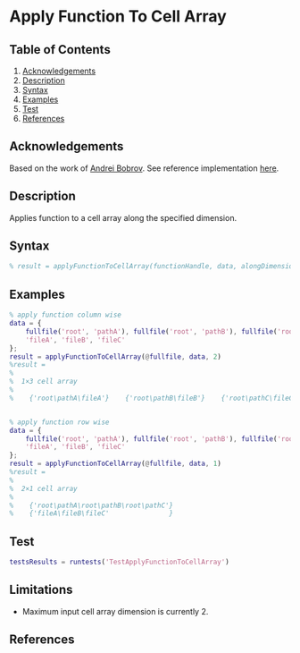 # Apply Function To Cell Array

## Table of Contents

1. [Acknowledgements](#acknowledgements)
2. [Description](#description)
3. [Syntax](#syntax)
4. [Examples](#examples)
5. [Test](#test)
6. [References](#references)

## Acknowledgements

Based on the work of [Andrei Bobrov](https://www.mathworks.com/matlabcentral/profile/authors/2823630-andrei-bobrov). See reference implementation [here](https://www.mathworks.com/matlabcentral/answers/24538-row-wise-concatenation-of-a-cell-array).

## Description

Applies function to a cell array along the specified dimension.

## Syntax

```matlab
% result = applyFunctionToCellArray(functionHandle, data, alongDimension)
```

## Examples

```matlab
% apply function column wise
data = {
    fullfile('root', 'pathA'), fullfile('root', 'pathB'), fullfile('root', 'pathC');
    'fileA', 'fileB', 'fileC'
};
result = applyFunctionToCellArray(@fullfile, data, 2)
%result =
%
%  1×3 cell array
%
%    {'root\pathA\fileA'}    {'root\pathB\fileB'}    {'root\pathC\fileC'}


% apply function row wise
data = {
    fullfile('root', 'pathA'), fullfile('root', 'pathB'), fullfile('root', 'pathC');
    'fileA', 'fileB', 'fileC'
};
result = applyFunctionToCellArray(@fullfile, data, 1)
%result =
%
%  2×1 cell array
%
%    {'root\pathA\root\pathB\root\pathC'}
%    {'fileA\fileB\fileC'               }
```

## Test

```matlab
testsResults = runtests('TestApplyFunctionToCellArray')
```

## Limitations

- Maximum input cell array dimension is currently 2.

## References

